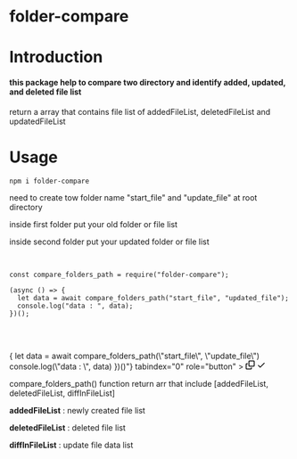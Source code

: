 ﻿# folder-compare


# Introduction
<h4>this package help to compare two directory and identify added, updated, and deleted file list </h4>
<p>return a array that contains file list of addedFileList, deletedFileList and updatedFileList</p>

# Usage
<p dir="auto">
  <code>npm i folder-compare</code>
</p>

<p>need to create tow folder name "start_file" and "update_file" at root directory</p>
<p>inside first folder put your old folder or file list</p>
<p>inside second folder put your updated folder or file list</p>

<div
  class="highlight highlight-source-js notranslate position-relative overflow-auto"
  dir="auto"
>
  <pre>
    
    const compare_folders_path = require("folder-compare");
    
    (async () => {
      let data = await compare_folders_path("start_file", "updated_file");
      console.log("data : ", data);
    })();
  </pre>
  <div class="zeroclipboard-container position-absolute right-0 top-0">
    <clipboard-copy
      aria-label="Copy"
      class="ClipboardButton btn js-clipboard-copy m-2 p-0 tooltipped-no-delay"
      data-copy-feedback="Copied!"
      data-tooltip-direction="w"
      value={"
const compare_folders_path = require(\"folder-compare\") 
(async () => {
  let data = await compare_folders_path(\"start_file\", \"update_file\")
  console.log(\"data : \", data)
})()"}
      tabindex="0"
      role="button"
    >
      <svg
        aria-hidden="true"
        height="16"
        viewBox="0 0 16 16"
        version="1.1"
        width="16"
        data-view-component="true"
        class="octicon octicon-copy js-clipboard-copy-icon m-2"
      >
        <path
          d="M0 6.75C0 5.784.784 5 1.75 5h1.5a.75.75 0 0 1 0 1.5h-1.5a.25.25 0 0 0-.25.25v7.5c0 .138.112.25.25.25h7.5a.25.25 0 0 0 .25-.25v-1.5a.75.75 0 0 1 1.5 0v1.5A1.75 1.75 0 0 1 9.25 16h-7.5A1.75 1.75 0 0 1 0 14.25Z"
        ></path>
        <path
          d="M5 1.75C5 .784 5.784 0 6.75 0h7.5C15.216 0 16 .784 16 1.75v7.5A1.75 1.75 0 0 1 14.25 11h-7.5A1.75 1.75 0 0 1 5 9.25Zm1.75-.25a.25.25 0 0 0-.25.25v7.5c0 .138.112.25.25.25h7.5a.25.25 0 0 0 .25-.25v-7.5a.25.25 0 0 0-.25-.25Z"
        ></path>
      </svg>
      <svg
        aria-hidden="true"
        height="16"
        viewBox="0 0 16 16"
        version="1.1"
        width="16"
        data-view-component="true"
        class="octicon octicon-check js-clipboard-check-icon color-fg-success d-none m-2"
      >
        <path
          d="M13.78 4.22a.75.75 0 0 1 0 1.06l-7.25 7.25a.75.75 0 0 1-1.06 0L2.22 9.28a.751.751 0 0 1 .018-1.042.751.751 0 0 1 1.042-.018L6 10.94l6.72-6.72a.75.75 0 0 1 1.06 0Z"
        ></path>
      </svg>
    </clipboard-copy>
  </div>
</div>

<p>compare_folders_path() function return arr that include [addedFileList, deletedFileList, diffInFileList]</p>
<p><b>addedFileList</b> : newly created file list</p>
<p><b>deletedFileList</b> : deleted file list</p>
<p><b>diffInFileList</b> : update file data list</p>



